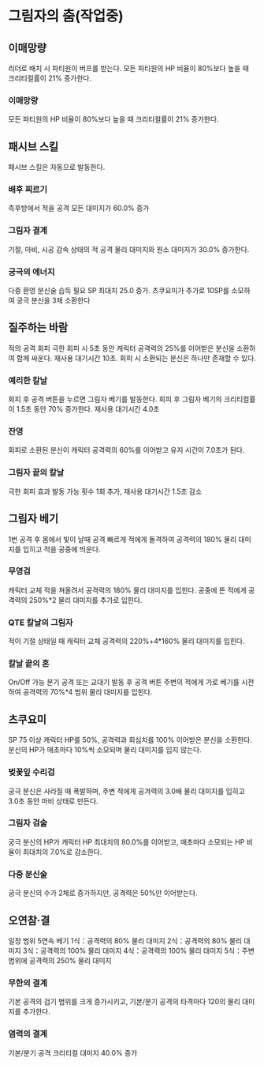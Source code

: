 # 그림자의 춤(작업중)

## 이매망량

리더로 배치 시 파티원이 버프를 받는다.
모든 파티원의 HP 비율이 80%보다 높을 때 크리티컬률이 21% 증가한다.

### 이매망량

모든 파티원의 HP 비율이 80%보다 높을 때 크리티컬률이 21% 증가한다.

## 패시브 스킬

패시브 스킬은 자동으로 발동한다.

### 배후 찌르기

측후방에서 적을 공격
모든 대미지가 60.0% 증가

### 그림자 결계

기절, 마비, 시공 감속 상태의 적 공격
물리 대미지와 원소 대미지가 30.0% 증가한다.

### 궁극의 에너지

다중 환영 분신술 습득 필요
SP 최대치 25.0 증가. 츠쿠요미가 추가로 10SP를 소모하여 궁극 분신을 3체 소환한다

## 질주하는 바람

적의 공격 회피
극한 회피 시 5초 동안 캐릭터 공격력의 25%를 이어받은 분신을 소환하여 함께 싸운다. 재사용 대기시간 10초. 회피 시 소환되는 분신은 하나만 존재할 수 있다.

### 예리한 칼날

회피 후 공격 버튼을 누르면 그림자 베기를 발동한다. 회피 후 그림자 베기의 크리티컬률이 1.5초 동안 70% 증가한다. 재사용 대기시간 4.0초

### 잔영

회피로 소환된 분신이 캐릭터 공격력의 60%를 이어받고 유지 시간이 7.0초가 된다.

### 그림자 끝의 칼날

극한 회피 효과 발동 가능 횟수 1회 추가, 재사용 대기시간 1.5초 감소

## 그림자 베기

1번 공격 후 몸에서 빛이 날때 공격
빠르게 적에게 돌격하여 공격력의 180% 물리 대미지를 입히고 적을 공중에 띄운다.

### 무영검

캐릭터 교체
적을 쳐올려서 공격력의 180% 물리 대미지를 입힌다. 공중에 뜬 적에게 공격력의 250%\*2 물리 대미지를 추가로 입힌다.

### QTE 칼날의 그림자

적이 기절 상태일 때 캐릭터 교체
공격력의 220%+4\*160% 물리 대미지를 입힌다.

### 칼날 끝의 혼

On/Off 가능
분기 공격 또는 교대기 발동 후 공격 버튼
주변의 적에게 가로 베기를 시전하여 공격력의 70%\*4 범위 물리 대미지를 입힌다.

## 츠쿠요미

SP 75 이상
캐릭터 HP를 50%, 공격력과 회심치를 100% 이어받은 분신을 소환한다. 분신의 HP가 매초마다 10%씩 소모되며 물리 대미지를 입지 않는다.

### 벚꽃잎 수리검

궁극 분신은 사라질 때 폭발하며, 주변 적에게 공겨력의 3.0배 물리 대미지를 입히고 3.0초 동안 마비 상태로 만든다.

### 그림자 검술

궁극 분신의 HP가 캐릭터 HP 최대치의 80.0%를 이어받고, 매초마다 소모되는 HP 비율이 최대치의 7.0%로 감소한다.

### 다중 분신술

궁극 분신의 수가 2체로 증가하지만, 공격력은 50%만 이어받는다.

## 오연참·결

일정 범위 5연속 베기
1식：공격력의 80% 물리 대미지
2식：공격력의 80% 물리 대미지
3식：공격력의 100% 물리 대미지
4식：공격력의 100% 물리 대미지
5식：주변 범위에 공격력의 250% 물리 대미지

### 무한의 결계

기본 공격의 검기 범위를 크게 증가시키고, 기본/분기 공격의 타격마다 120의 물리 대미지를 추가한다.

### 염력의 결계

기본/분기 공격
크리티컬 대미지 40.0% 증가
